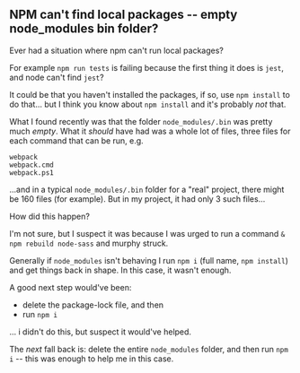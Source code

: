 ## NPM can't find local packages -- empty node_modules bin folder?

Ever had a situation where npm can't run local packages?

For example `npm run tests` is failing because the first thing it does is `jest`, and node can't find `jest`?

It could be that you haven't installed the packages, if so, use `npm install` to do that... but I think you know about `npm install` and it's probably *not* that.

What I found recently was that the folder `node_modules/.bin` was pretty much *empty*. What it *should* have had was a whole lot of files, three files for each command that can be run, e.g.

	webpack
	webpack.cmd
	webpack.ps1

...and in a typical `node_modules/.bin` folder for a "real" project, there might be 160 files (for example). But in my project, it had only 3 such files...

How did this happen?

I'm not sure, but I suspect it was because I was urged to run a command `& npm rebuild node-sass` and murphy struck.

Generally if `node_modules` isn't behaving I run `npm i` (full name, `npm install`) and get things back in shape. In this case, it wasn't enough.

A good next step would've been: 

- delete the package-lock file, and then 
- run `npm i`

... i didn't do this, but suspect it would've helped.

The *next* fall back is: delete the entire `node_modules` folder, and then run `npm i` -- this was enough to help me in this case.
